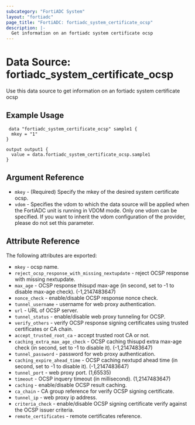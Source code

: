 ```yaml
---
subcategory: "FortiADC System"
layout: "fortiadc"
page_title: "FortiADC: fortiadc_system_certificate_ocsp"
description: |-
  Get information on an fortiadc system certificate ocsp
---
```


# Data Source: fortiadc_system_certificate_ocsp
Use this data source to get information on an fortiadc system certificate ocsp

## Example Usage

```hcl
 data "fortiadc_system_certificate_ocsp" sample1 {
  mkey = "1"
}

output output1 {
  value = data.fortiadc_system_certificate_ocsp.sample1
}
```

## Argument Reference
* `mkey` - (Required) Specify the mkey of the desired  system certificate ocsp.
* `vdom` - Specifies the vdom to which the data source will be applied when the FortiADC unit is running in VDOM mode. Only one vdom can be specified. If you want to inherit the vdom configuration of the provider, please do not set this parameter.


## Attribute Reference

The following attributes are exported:

* `mkey` - ocsp name.
* `reject_ocsp_response_with_missing_nextupdate` - reject OCSP response with missing nextupdate. 
* `max_age` - OCSP response thisupd max-age (in second, set to -1 to disable max-age check). (-1,2147483647)
* `nonce_check` - enable/disable OCSP response nonce check. 
* `tunnel_username` - username for web proxy authentication. 
* `url` - URL of OCSP server. 
* `tunnel_status` - enable/disable web proxy tunneling for OCSP. 
* `verify_others` - verify OCSP response signing certificates using trusted certificates or CA chain. 
* `accept_trusted_root_ca` - accept trusted root CA or not. 
* `caching_extra_max_age_check` - OCSP caching thisupd extra max-age check (in second, set to -1 to disable it). (-1,2147483647)
* `tunnel_password` - password for web proxy authentication. 
* `caching_expire_ahead_time` - OCSP caching nextupd ahead time (in second, set to -1 to disable it). (-1,2147483647)
* `tunnel_port` - web proxy port. (1,65535)
* `timeout` - OCSP inquery timeout (in millisecond). (1,2147483647)
* `caching` - enable/disable OCSP result caching. 
* `ca_chain` - CA group reference for verify OCSP signing certificate. 
* `tunnel_ip` - web proxy ip address. 
* `criteria_check` - enable/disable OCSP signing certificate verify against the OCSP issuer criteria. 
* `remote_certificates` - remote certificates reference. 

